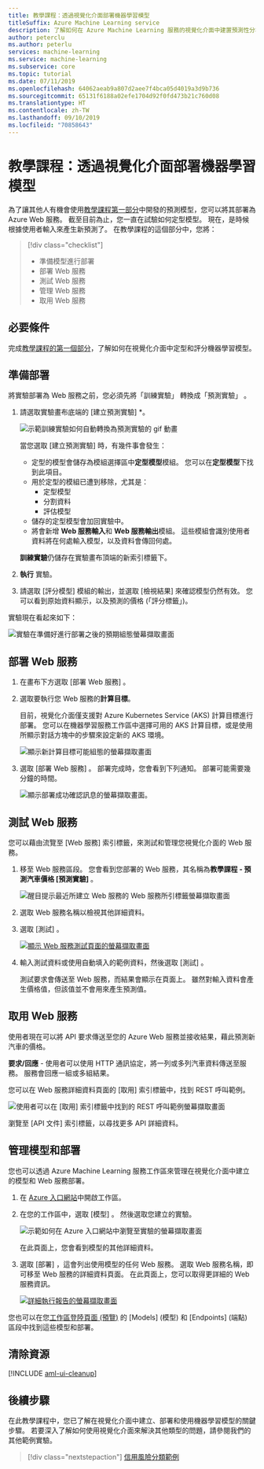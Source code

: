 ```yaml
---
title: 教學課程：透過視覺化介面部署機器學習模型
titleSuffix: Azure Machine Learning service
description: 了解如何在 Azure Machine Learning 服務的視覺化介面中建置預測性分析解決方案。 使用拖放模組進行機器學習模型的定型、評分和部署。 此教學課程是使用線性迴歸預測汽車價格相關系列的第二部分 (共兩個部分)。
author: peterclu
ms.author: peterlu
services: machine-learning
ms.service: machine-learning
ms.subservice: core
ms.topic: tutorial
ms.date: 07/11/2019
ms.openlocfilehash: 64062aeab9a807d2aee7f4bca05d4019a3d9b736
ms.sourcegitcommit: 65131f6188a02efe1704d92f0fd473b21c760d08
ms.translationtype: HT
ms.contentlocale: zh-TW
ms.lasthandoff: 09/10/2019
ms.locfileid: "70858643"
---
```

# <a name="tutorial-deploy-a-machine-learning-model-with-the-visual-interface"></a>教學課程：透過視覺化介面部署機器學習模型

為了讓其他人有機會使用[教學課程第一部分](ui-tutorial-automobile-price-train-score.md)中開發的預測模型，您可以將其部署為 Azure Web 服務。 截至目前為止，您一直在試驗如何定型模型。 現在，是時候根據使用者輸入來產生新預測了。 在教學課程的這個部分中，您將：

> [!div class="checklist"]
> * 準備模型進行部署
> * 部署 Web 服務
> * 測試 Web 服務
> * 管理 Web 服務
> * 取用 Web 服務

## <a name="prerequisites"></a>必要條件

完成[教學課程的第一個部分](ui-tutorial-automobile-price-train-score.md)，了解如何在視覺化介面中定型和評分機器學習模型。

## <a name="prepare-for-deployment"></a>準備部署

將實驗部署為 Web 服務之前，您必須先將「訓練實驗」  轉換成「預測實驗」  。

1. 請選取實驗畫布底端的 [建立預測實驗]  *。

    ![示範訓練實驗如何自動轉換為預測實驗的 gif 動畫](./media/ui-tutorial-automobile-price-deploy/deploy-web-service.gif)

    當您選取 [建立預測實驗]  時，有幾件事會發生：
    
    * 定型的模型會儲存為模組選擇區中**定型模型**模組。 您可以在**定型模型**下找到此項目。
    * 用於定型的模組已遭到移除，尤其是：
      * 定型模型
      * 分割資料
      * 評估模型
    * 儲存的定型模型會加回實驗中。
    * 將會新增 **Web 服務輸入**和 **Web 服務輸出**模組。 這些模組會識別使用者資料將在何處輸入模型，以及資料會傳回何處。

    **訓練實驗**仍儲存在實驗畫布頂端的新索引標籤下。

1. **執行** 實驗。

1. 請選取 [評分模型]  模組的輸出，並選取 [檢視結果]  來確認模型仍然有效。 您可以看到原始資料顯示，以及預測的價格 (「評分標籤」)。

實驗現在看起來如下：  

![實驗在準備好進行部署之後的預期組態螢幕擷取畫面](./media/ui-tutorial-automobile-price-deploy/predictive-graph.png)

## <a name="deploy-the-web-service"></a>部署 Web 服務

1. 在畫布下方選取 [部署 Web 服務]  。

1. 選取要執行您 Web 服務的**計算目標**。

    目前，視覺化介面僅支援對 Azure Kubernetes Service (AKS) 計算目標進行部署。 您可以在機器學習服務工作區中選擇可用的 AKS 計算目標，或是使用所顯示對話方塊中的步驟來設定新的 AKS 環境。

    ![顯示新計算目標可能組態的螢幕擷取畫面](./media/ui-tutorial-automobile-price-deploy/deploy-compute.png)

1. 選取 [部署 Web 服務]  。 部署完成時，您會看到下列通知。 部署可能需要幾分鐘的時間。

    ![顯示部署成功確認訊息的螢幕擷取畫面。](./media/ui-tutorial-automobile-price-deploy/deploy-succeed.png)

## <a name="test-the-web-service"></a>測試 Web 服務

您可以藉由流覽至 [Web 服務]  索引標籤，來測試和管理您視覺化介面的 Web 服務。

1. 移至 Web 服務區段。 您會看到您部署的 Web 服務，其名稱為**教學課程 - 預測汽車價格 [預測實驗]** 。

     ![醒目提示最近所建立 Web 服務的 Web 服務所引標籤螢幕擷取畫面](./media/ui-tutorial-automobile-price-deploy/web-services.png)

1. 選取 Web 服務名稱以檢視其他詳細資料。

1. 選取 [測試]  。

    [![顯示 Web 服務測試頁面的螢幕擷取畫面](./media/ui-tutorial-automobile-price-deploy/web-service-test.png)](./media/ui-tutorial-automobile-price-deploy/web-service-test.png#lightbox)

1. 輸入測試資料或使用自動填入的範例資料，然後選取 [測試]  。

    測試要求會傳送至 Web 服務，而結果會顯示在頁面上。 雖然對輸入資料會產生價格值，但該值並不會用來產生預測值。

## <a name="consume-the-web-service"></a>取用 Web 服務

使用者現在可以將 API 要求傳送至您的 Azure Web 服務並接收結果，藉此預測新汽車的價格。

**要求/回應** - 使用者可以使用 HTTP 通訊協定，將一列或多列汽車資料傳送至服務。 服務會回應一組或多組結果。

您可以在 Web 服務詳細資料頁面的 [取用]  索引標籤中，找到 REST 呼叫範例。

   ![使用者可以在 [取用] 索引標籤中找到的 REST 呼叫範例螢幕擷取畫面](./media/ui-tutorial-automobile-price-deploy/web-service-consume.png)

瀏覽至 [API 文件]  索引標籤，以尋找更多 API 詳細資料。

## <a name="manage-models-and-deployments"></a>管理模型和部署

您也可以透過 Azure Machine Learning 服務工作區來管理在視覺化介面中建立的模型和 Web 服務部署。

1. 在 [Azure 入口網站](https://portal.azure.com/)中開啟工作區。  

1. 在您的工作區中，選取 [模型]  。 然後選取您建立的實驗。

    ![示範如何在 Azure 入口網站中瀏覽至實驗的螢幕擷取畫面](./media/ui-tutorial-automobile-price-deploy/portal-models.png)

    在此頁面上，您會看到模型的其他詳細資料。

1. 選取 [部署]  ，這會列出使用模型的任何 Web 服務。 選取 Web 服務名稱，即可移至 Web 服務的詳細資料頁面。 在此頁面上，您可以取得更詳細的 Web 服務資訊。

    [![詳細執行報告的螢幕擷取畫面](./media/ui-tutorial-automobile-price-deploy/deployment-details.png)](./media/ui-tutorial-automobile-price-deploy/deployment-details.png#lightbox)

您也可以在您[工作區登陸頁面 (預覽)](https://ml.azure.com) 的 [Models]  \(模型\) 和 [Endpoints]  \(端點\) 區段中找到這些模型和部署。

## <a name="clean-up-resources"></a>清除資源

[!INCLUDE [aml-ui-cleanup](../../../includes/aml-ui-cleanup.md)]

## <a name="next-steps"></a>後續步驟

在此教學課程中，您已了解在視覺化介面中建立、部署和使用機器學習模型的關鍵步驟。 若要深入了解如何使用視覺化介面來解決其他類型的問題，請參閱我們的其他範例實驗。

> [!div class="nextstepaction"]
> [信用風險分類範例](ui-sample-classification-predict-credit-risk-cost-sensitive.md)
